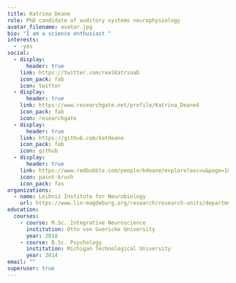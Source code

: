 ```yaml
---
title: Katrina Deane
role: PhD candidate of auditory systems neurophysiology
avatar_filename: avatar.jpg
bio: "I am a science enthusiast "
interests:
  - -yes
social:
  - display:
      header: true
    link: https://twitter.com/realKatrinaD
    icon_pack: fab
    icon: twitter
  - display:
      header: true
    link: https://www.researchgate.net/profile/Katrina_Deane4
    icon_pack: fab
    icon: researchgate
  - display:
      header: true
    link: https://github.com/katdeane
    icon_pack: fab
    icon: github
  - display:
      header: true
    link: https://www.redbubble.com/people/kdeane/explore?asc=u&page=1&sortOrder=recent
    icon: paint-brush
    icon_pack: fas
organizations:
  - name: Leibniz Institute for Neurobiology
    url: https://www.lin-magdeburg.org/research/research-units/department-systems-physiology-of-learning/cortxplorer
education:
  courses:
    - course: M.Sc. Integrative Neuroscience
      institution: Otto von Guericke University
      year: 2018
    - course: B.Sc. Psychology
      institution: Michigan Technological University
      year: 2014
email: ""
superuser: true
---
```

